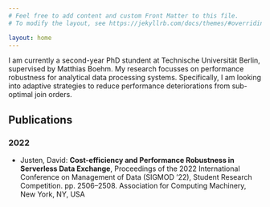 ```yaml
---
# Feel free to add content and custom Front Matter to this file.
# To modify the layout, see https://jekyllrb.com/docs/themes/#overriding-theme-defaults

layout: home
---
```


I am currently a second-year PhD stundent at Technische Universität Berlin, supervised by Matthias Boehm. 
My research focusses on performance robustness for analytical data processing systems. 
Specifically, I am looking into adaptive strategies to reduce performance deteriorations from sub-optimal join orders.

## Publications

### 2022

- Justen, David: __Cost-efficiency and Performance Robustness in Serverless Data Exchange__, Proceedings of the 2022 International Conference on Management of Data (SIGMOD ’22), Student Research Competition. pp. 2506–2508. Association for Computing Machinery, New York, NY, USA

